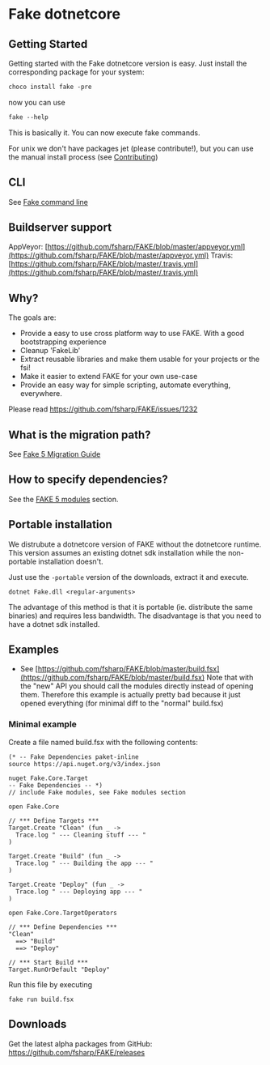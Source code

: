 # Fake dotnetcore

## Getting Started

Getting started with the Fake dotnetcore version is easy.
Just install the corresponding package for your system:

```ps
choco install fake -pre
```

now you can use 

```ps
fake --help
```


This is basically it. You can now execute fake commands.

For unix we don't have packages jet (please contribute!), but you can use the manual install process (see [Contributing](contributing.html))

## CLI

See [Fake command line](fake-commandline.html)

## Buildserver support

AppVeyor: [https://github.com/fsharp/FAKE/blob/master/appveyor.yml](https://github.com/fsharp/FAKE/blob/master/appveyor.yml)
Travis: [https://github.com/fsharp/FAKE/blob/master/.travis.yml](https://github.com/fsharp/FAKE/blob/master/.travis.yml)

## Why?

The goals are:

 - Provide a easy to use cross platform way to use FAKE. With a good bootstrapping experience
 - Cleanup 'FakeLib' 
 - Extract reusable libraries and make them usable for your projects or the fsi!
 - Make it easier to extend FAKE for your own use-case
 - Provide an easy way for simple scripting, automate everything, everywhere.

Please read https://github.com/fsharp/FAKE/issues/1232

## What is the migration path?

See [Fake 5 Migration Guide](fake-migrate-to-fake-5.html)

## How to specify dependencies?

See the [FAKE 5 modules](fake-fake5-modules.html) section.

## Portable installation

We distrubute a dotnetcore version of FAKE without the dotnetcore runtime.
This version assumes an existing dotnet sdk installation while the non-portable installation doesn't.

Just use the `-portable` version of the downloads, extract it and execute.

```
dotnet Fake.dll <regular-arguments>
```

The advantage of this method is that it is portable (ie. distribute the same binaries) and requires less bandwidth.
The disadvantage is that you need to have a dotnet sdk installed.

## Examples

- See [https://github.com/fsharp/FAKE/blob/master/build.fsx](https://github.com/fsharp/FAKE/blob/master/build.fsx)
  Note that with the "new" API you should call the modules directly instead of opening them. 
  Therefore this example is actually pretty bad because it just opened everything (for minimal diff to the "normal" build.fsx)

### Minimal example

Create a file named build.fsx with the following contents:
```
(* -- Fake Dependencies paket-inline
source https://api.nuget.org/v3/index.json

nuget Fake.Core.Target
-- Fake Dependencies -- *)
// include Fake modules, see Fake modules section

open Fake.Core

// *** Define Targets ***
Target.Create "Clean" (fun _ ->
  Trace.log " --- Cleaning stuff --- "
)

Target.Create "Build" (fun _ ->
  Trace.log " --- Building the app --- "
)

Target.Create "Deploy" (fun _ ->
  Trace.log " --- Deploying app --- "
)

open Fake.Core.TargetOperators

// *** Define Dependencies ***
"Clean"
  ==> "Build"
  ==> "Deploy"

// *** Start Build ***
Target.RunOrDefault "Deploy"
```

Run this file by executing
```
fake run build.fsx
```

## Downloads

Get the latest alpha packages from GitHub: https://github.com/fsharp/FAKE/releases
